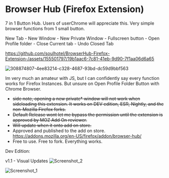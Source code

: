 # Browser Hub (Firefox Extension)
7 in 1 Button Hub. Users of userChrome will appreciate this. Very simple browser functions from 1 small button.

New Tab - New Window - New Private Window - Fullscreen button - Open Profile folder - Close Current tab - Undo Closed Tab


https://github.com/soulhotel/BrowserHub-Firefox-Extension-/assets/155501797/19b1aac6-7c81-41eb-9d90-7f1aa06d6a65


![308874807-4ee83214-c328-4687-93bd-dc59d9bbf563](https://github.com/soulhotel/BrowserHub-Firefox-Extension-/assets/155501797/c778d6c5-acb4-40ac-b608-a27b24c8ca05)


Im very much an amateur with JS, but I can confidently say every function works for Firefox Instances. But unsure on Open Profile Folder Button with Chrome Browser.

- ~~side note, opening a new private* window will not work when sideloading this extension. It works on DEV edition, ESR, Nightly, and the non-Mozilla Firefox forks.~~
- ~~Default Release wont let me bypass the permission until the extension is approved by MOZ Add On reviewer.~~
- ~~Will update when it onto add on store.~~
- Approved and published to the add on store. https://addons.mozilla.org/en-US/firefox/addon/browser-hub/
- Free to use. Free to fork. Everything works.

Dev Edition:



v1.1 - Visual Updates
![Screenshot_2](https://github.com/soulhotel/BrowserHub-Firefox-Extension-/assets/155501797/ac3fce98-2b91-4f83-bbce-9e3508ec0c4d)

![Screenshot_1](https://github.com/soulhotel/BrowserHub-Firefox-Extension-/assets/155501797/f49b2afa-f5ee-4824-bb9a-f728d147b96f)

